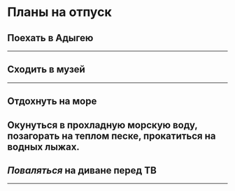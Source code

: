# Планы на отпуск

## Поехать в Адыгею

---
## Сходить в музей

---
## Отдохнуть на море
Окунуться в прохладную морскую воду, позагорать на теплом песке, прокатиться на водных лыжах.
---
## _Поваляться_ на диване перед ТВ

---